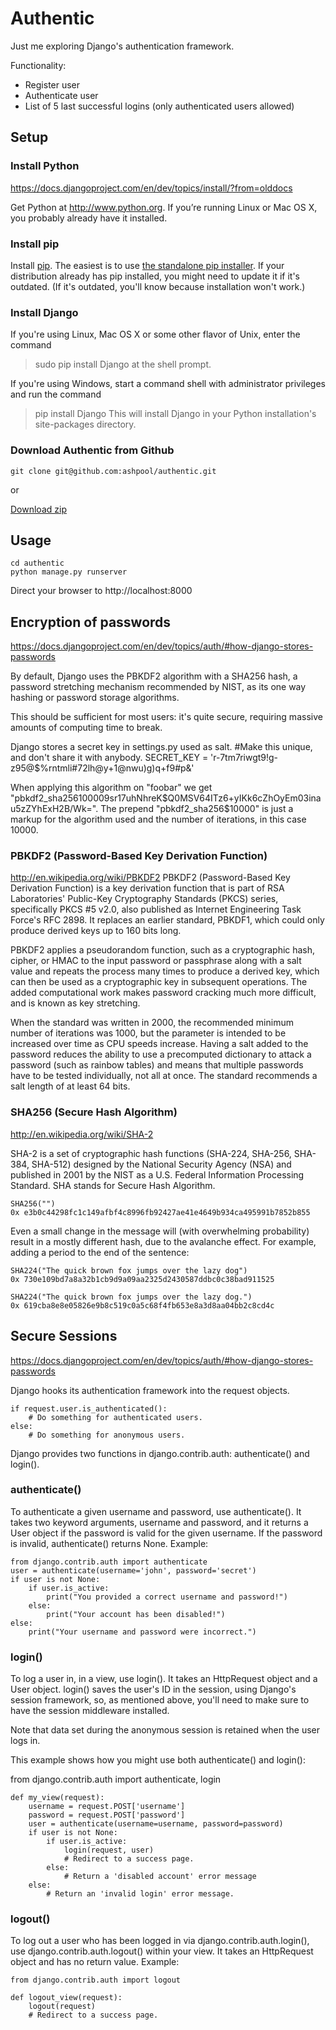 # Authentic

Just me exploring Django's authentication framework.


Functionality:

* Register user
* Authenticate user
* List of 5 last successful logins (only authenticated users allowed)

## Setup

### Install Python
https://docs.djangoproject.com/en/dev/topics/install/?from=olddocs

Get Python at http://www.python.org. If you’re running Linux or Mac OS X,
you probably already have it installed.

### Install pip
Install [pip](http://www.pip-installer.org/en/latest/index.html).
The easiest is to use [the standalone pip installer](http://www.pip-installer.org/en/latest/installing.html#using-the-installer).
If your distribution already has pip installed, you might need to
update it if it's outdated. (If it's outdated, you'll know
because installation won't work.)

### Install Django
If you're using Linux, Mac OS X or some other flavor of Unix, enter the command
> sudo pip install Django
at the shell prompt.

If you're using Windows, start a command shell with administrator privileges and run the command
> pip install Django
This will install Django in your Python installation's site-packages directory.

### Download Authentic from Github

    git clone git@github.com:ashpool/authentic.git

or

[Download zip](https://github.com/ashpool/authentic/zipball/master)

## Usage

    cd authentic
    python manage.py runserver

Direct your browser to http://localhost:8000


## Encryption of passwords
https://docs.djangoproject.com/en/dev/topics/auth/#how-django-stores-passwords

By default, Django uses the PBKDF2 algorithm with a SHA256 hash, a password stretching
mechanism recommended by NIST, as its one way hashing or password storage algorithms.

This should be sufficient for most users: it's quite secure, requiring massive amounts of
computing time to break.

Django stores a secret key in settings.py used as salt.
    #Make this unique, and don't share it with anybody.
    SECRET_KEY = 'r-7tm7riwgt9!g-z95@$%rntmli#72lh@y+1@nwu)g)q+f9#p&amp;'

When applying this algorithm on "foobar" we get "pbkdf2_sha256$10000$9sr17uhNhreK$Q0MSV64ITz6+yIKk6cZhOyEm03inau5zZYhExH2B/Wk=".
The prepend "pbkdf2_sha256$10000" is just a markup for the algorithm used and the number of iterations, in this case 10000.

### PBKDF2 (Password-Based Key Derivation Function)
http://en.wikipedia.org/wiki/PBKDF2
PBKDF2 (Password-Based Key Derivation Function) is a key derivation function that is part of RSA
Laboratories' Public-Key Cryptography Standards (PKCS) series, specifically PKCS #5 v2.0,
also published as Internet Engineering Task Force's RFC 2898. It replaces an earlier standard,
PBKDF1, which could only produce derived keys up to 160 bits long.

PBKDF2 applies a pseudorandom function, such as a cryptographic hash, cipher, or HMAC to
the input password or passphrase along with a salt value and repeats the process many
times to produce a derived key, which can then be used as a cryptographic key in
subsequent operations. The added computational work makes password cracking much more
difficult, and is known as key stretching.

When the standard was written in 2000, the recommended minimum number of iterations was 1000,
but the parameter is intended to be increased over time as CPU speeds increase.
Having a salt added to the password reduces the ability to use a precomputed dictionary to
attack a password (such as rainbow tables) and means that multiple passwords have to be
tested individually, not all at once. The standard recommends a salt length of at least 64 bits.


### SHA256 (Secure Hash Algorithm)
http://en.wikipedia.org/wiki/SHA-2

SHA-2 is a set of cryptographic hash functions (SHA-224, SHA-256, SHA-384, SHA-512) designed by
the National Security Agency (NSA) and published in 2001 by the NIST as a U.S.
Federal Information Processing Standard. SHA stands for Secure Hash Algorithm.

    SHA256("")
    0x e3b0c44298fc1c149afbf4c8996fb92427ae41e4649b934ca495991b7852b855


Even a small change in the message will (with overwhelming probability) result in a mostly different hash, due to the avalanche effect. For example, adding a period to the end of the sentence:

    SHA224("The quick brown fox jumps over the lazy dog")
    0x 730e109bd7a8a32b1cb9d9a09aa2325d2430587ddbc0c38bad911525
    
    SHA224("The quick brown fox jumps over the lazy dog.")
    0x 619cba8e8e05826e9b8c519c0a5c68f4fb653e8a3d8aa04bb2c8cd4c


## Secure Sessions
https://docs.djangoproject.com/en/dev/topics/auth/#how-django-stores-passwords

Django hooks its authentication framework into the request objects.

    if request.user.is_authenticated():
        # Do something for authenticated users.
    else:
        # Do something for anonymous users.

Django provides two functions in django.contrib.auth: authenticate() and login().

### authenticate()
To authenticate a given username and password, use authenticate(). It takes two keyword arguments, username and password, and it returns a User object if the password is valid for the given username. If the password is invalid, authenticate() returns None. Example:

    from django.contrib.auth import authenticate
    user = authenticate(username='john', password='secret')
    if user is not None:
        if user.is_active:
            print("You provided a correct username and password!")
        else:
            print("Your account has been disabled!")
    else:
        print("Your username and password were incorrect.")

### login()
To log a user in, in a view, use login(). It takes an HttpRequest object and a User object. login() saves the user's ID in the session, using Django's session framework, so, as mentioned above, you'll need to make sure to have the session middleware installed.

Note that data set during the anonymous session is retained when the user logs in.

This example shows how you might use both authenticate() and login():

from django.contrib.auth import authenticate, login

    def my_view(request):
        username = request.POST['username']
        password = request.POST['password']
        user = authenticate(username=username, password=password)
        if user is not None:
            if user.is_active:
                login(request, user)
                # Redirect to a success page.
            else:
                # Return a 'disabled account' error message
        else:
            # Return an 'invalid login' error message.


### logout()
To log out a user who has been logged in via django.contrib.auth.login(), use django.contrib.auth.logout() within your view. It takes an HttpRequest object and has no return value. Example:

    from django.contrib.auth import logout

    def logout_view(request):
        logout(request)
        # Redirect to a success page.